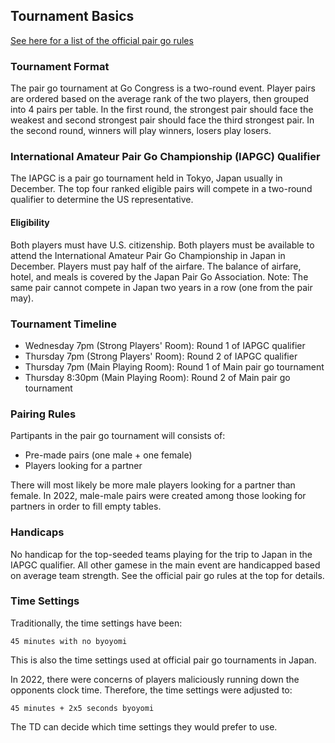 ## Tournament Basics

[See here for a list of the official pair go rules](http://www.worldpairgo.org/rules/index.htm)

### Tournament Format

The pair go tournament at Go Congress is a two-round event. Player pairs are ordered based on the average rank of the two players, then grouped into 4 pairs per table. In the first round, the strongest pair should face the weakest and second strongest pair should face the third strongest pair. In the second round, winners will play winners, losers play losers.

### International Amateur Pair Go Championship (IAPGC) Qualifier

The IAPGC is a pair go tournament held in Tokyo, Japan usually in December. The top four ranked eligible pairs will compete in a two-round qualifier to determine the US representative.

#### Eligibility
Both players must have U.S. citizenship. Both players must be available to attend the International Amateur Pair Go Championship in Japan in December. Players must pay half of the airfare. The balance of airfare, hotel, and meals is covered by the Japan Pair Go Association. Note: The same pair cannot compete in Japan two years in a row (one from the pair may).

### Tournament Timeline
* Wednesday 7pm (Strong Players' Room): Round 1 of IAPGC qualifier
* Thursday 7pm (Strong Players' Room): Round 2 of IAPGC qualifier
* Thursday 7pm (Main Playing Room): Round 1 of Main pair go tournament
* Thursday 8:30pm (Main Playing Room): Round 2 of Main pair go tournament

### Pairing Rules

Partipants in the pair go tournament will consists of:
* Pre-made pairs (one male + one female)
* Players looking for a partner

There will most likely be more male players looking for a partner than female. In 2022, male-male pairs were created among those looking for partners in order to fill empty tables.

### Handicaps

No handicap for the top-seeded teams playing for the trip to Japan in the IAPGC qualifier. All other gamese in the main event are handicapped based on average team strength. See the official pair go rules at the top for details.

### Time Settings

Traditionally, the time settings have been:
```
45 minutes with no byoyomi
```
This is also the time settings used at official pair go tournaments in Japan.

In 2022, there were concerns of players maliciously running down the opponents clock time. Therefore, the time settings were adjusted to:
```
45 minutes + 2x5 seconds byoyomi
```
The TD can decide which time settings they would prefer to use.
